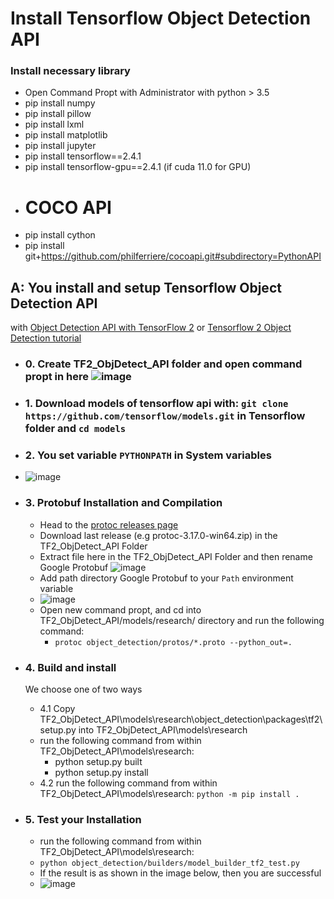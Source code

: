 # Install Tensorflow Object Detection API

### Install necessary library
- Open Command Propt with Administrator with python > 3.5
- pip install numpy
- pip install pillow
- pip install lxml
- pip install matplotlib
- pip install jupyter
- pip install tensorflow==2.4.1
- pip install tensorflow-gpu==2.4.1 (if cuda 11.0 for GPU)
- # COCO API
- pip install cython
- pip install git+https://github.com/philferriere/cocoapi.git#subdirectory=PythonAPI

## A: You install and setup Tensorflow Object Detection API 
with [Object Detection API with TensorFlow 2](https://github.com/tensorflow/models/blob/master/research/object_detection/g3doc/tf2.md) or [Tensorflow 2 Object Detection tutorial](https://tensorflow-object-detection-api-tutorial.readthedocs.io/en/latest/install.html#tensorflow-object-detection-api-installation)

- ### 0. Create TF2_ObjDetect_API folder and open command propt in here ![image](https://user-images.githubusercontent.com/76576719/119085857-b7368e80-ba2e-11eb-9daf-127977fe78bf.png)

- ### 1. Download models of tensorflow api with: `git clone https://github.com/tensorflow/models.git` in Tensorflow folder and `cd models`

- ### 2. You set variable `PYTHONPATH` in System variables

- ![image](https://user-images.githubusercontent.com/76576719/119085684-5f982300-ba2e-11eb-8567-713d264814f0.png)

- ### 3. Protobuf Installation and Compilation

  - Head to the [protoc releases page](https://github.com/protocolbuffers/protobuf/releases)
  - Download last release (e.g protoc-3.17.0-win64.zip) in the TF2_ObjDetect_API Folder
  - Extract file here in the TF2_ObjDetect_API Folder and then rename Google Protobuf ![image](https://user-images.githubusercontent.com/76576719/119086064-1eecd980-ba2f-11eb-9be7-7dc318c8b5d4.png)
  - Add path directory Google Protobuf to your `Path` environment variable
  - ![image](https://user-images.githubusercontent.com/76576719/119086595-e7caf800-ba2f-11eb-96ea-b258a34b3339.png)
  - Open new command propt, and cd into TF2_ObjDetect_API/models/research/ directory and run the following command:
    - `protoc object_detection/protos/*.proto --python_out=.`
- ### 4. Build and install
  We choose one of two ways
  - 4.1 Copy TF2_ObjDetect_API\models\research\object_detection\packages\tf2\setup.py into TF2_ObjDetect_API\models\research
  - run the following command from within TF2_ObjDetect_API\models\research:
    - python setup.py built
    - python setup.py install
  - 4.2 run the following command from within TF2_ObjDetect_API\models\research: `python -m pip install .`
- ### 5. Test your Installation
  - run the following command from within TF2_ObjDetect_API\models\research: 
  - `python object_detection/builders/model_builder_tf2_test.py`
  - If the result is as shown in the image below, then you are successful 
  - ![image](![image](https://user-images.githubusercontent.com/76576719/121954132-9856be00-cd88-11eb-835e-ab68d410a406.png)
)

